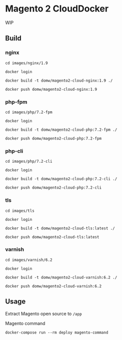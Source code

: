 # Magento 2 CloudDocker

WIP

## Build

### nginx

    cd images/nginx/1.9

    docker login

    docker build -t domw/magento2-cloud-nginx:1.9 ./

    docker push domw/magento2-cloud-nginx:1.9

### php-fpm

    cd images/php/7.2-fpm

    docker login

    docker build -t domw/magento2-cloud-php:7.2-fpm ./

    docker push domw/magento2-cloud-php:7.2-fpm

### php-cli

    cd images/php/7.2-cli

    docker login

    docker build -t domw/magento2-cloud-php:7.2-cli ./

    docker push domw/magento2-cloud-php:7.2-cli

### tls

    cd images/tls

    docker login

    docker build -t domw/magento2-cloud-tls:latest ./

    docker push domw/magento2-cloud-tls:latest

### varnish

    cd images/varnish/6.2

    docker login

    docker build -t domw/magento2-cloud-varnish:6.2 ./

    docker push domw/magento2-cloud-varnish:6.2

## Usage

Extract Magento open source to `/app`

Magento command

    docker-compose run --rm deploy magento-command

